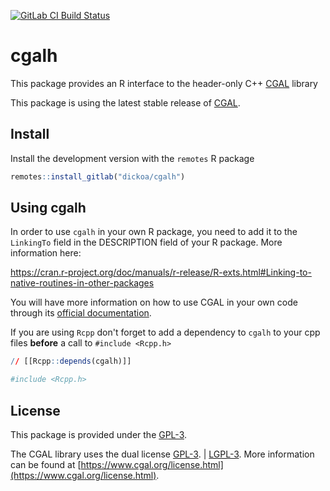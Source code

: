 [![GitLab CI Build
Status](https://gitlab.com/dickoa/cgalh/badges/master/pipeline.svg)](https://gitlab.com/dickoa/cgalh/pipelines)


# cgalh

This package provides an R interface to the header-only C++ [CGAL](https://www.cgal.org) library

This package is using the latest stable release of  [CGAL](https://www.cgal.org).

## Install

Install the development version with the `remotes` R package

```r
remotes::install_gitlab("dickoa/cgalh")
```

## Using cgalh

In order to use `cgalh` in your own R package, you need to add it to the `LinkingTo` field in the DESCRIPTION field of your R package. More information here:

https://cran.r-project.org/doc/manuals/r-release/R-exts.html#Linking-to-native-routines-in-other-packages

You will have more information on how to use CGAL in your own code through its [official documentation](https://doc.cgal.org/latest/Manual/installation.html).

If you are using `Rcpp` don't forget to add a dependency to `cgalh` to your cpp files **before** a call to `#include <Rcpp.h>`

```r
// [[Rcpp::depends(cgalh)]]

#include <Rcpp.h>
```


## License

This package is provided under the [GPL-3](https://www.gnu.org/licenses/gpl-3.0.en.html).

The CGAL library uses the dual license [GPL-3](https://www.gnu.org/licenses/gpl-3.0.en.html). | [LGPL-3](https://www.gnu.org/licenses/lgpl-3.0.en.html). More information can be found at [https://www.cgal.org/license.html](https://www.cgal.org/license.html).
